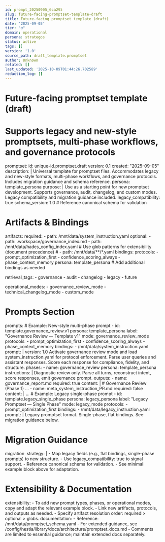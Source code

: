 ```yaml
---
id: prompt_20250905_6ca295
slug: future-facing-promptset-template-draft
title: Future-facing promptset template (draft)
date: '2025-09-05'
tier: "α"
domain: operational
persona: strategos
status: active
tags: []
version: '1.0'
source_path: draft_template.promptset
author: Unknown
related: []
last_updated: '2025-10-09T01:44:26.702589'
redaction_log: []
---
```


# Future-facing promptset template (draft)
# Supports legacy and new-style promptsets, multi-phase workflows, and governance protocols

promptset:
  id: unique-id.promptset.draft
  version: 0.1
  created: "2025-09-05"
  description: |
    Universal template for promptset files. Accommodates legacy and new-style formats, multi-phase workflows, and governance protocols. Includes migration guidance and schema reference.
  persona: template_persona
  purpose: |
    Use as a starting point for new promptset development. Supports governance, audit, changelog, and custom modes. Legacy compatibility and migration guidance included.
  legacy_compatibility: true
  schema_version: 1.0 # Reference canonical schema for validation

  # Artifacts & Bindings
  artifacts:
    required:
      - path: /mnt/data/system_instruction.yaml
    optional:
      - path: .workspace/governance_index.md
      - path: /mnt/data/hades_config_index.yaml
    # Use glob patterns for extensibility (document precedence)
    # - path: /mnt/data/**/*.yaml
  bindings:
    protocols:
      - prompt_optimization_first
      - confidence_scoring_always
      - phase_context_memory
    persona: template_persona
    # Add additional bindings as needed

  retrieval_tags:
    - governance
    - audit
    - changelog
    - legacy
    - future

  operational_modes:
    - governance_review_mode
    - technical_changelog_mode
    - custom_mode

  # Prompts Section
  prompts:
    # Example: New-style multi-phase prompt
    - id: template.governance_review.v1
      persona: template_persona
      label: "Governance Review — Template v1"
      mode: governance_review_mode
      protocols:
        - prompt_optimization_first
        - confidence_scoring_always
        - phase_context_memory
      bindings:
        - /mnt/data/system_instruction.yaml
      prompt: |
        version: 1.0
        Activate governance review mode and load system_instruction.yaml for protocol enforcement.
        Parse user queries and assistant responses. Score each response for compliance, fidelity, and structure.
      phases:
        - name: governance_review
          persona: template_persona
          instructions: |
            Diagnostic review only. Parse all turns, reconstruct intent, score responses, emit governance prompt.
          outputs:
            - name: governance_report.md
              required: true
              content: |
                # Governance Review (Phase 1)
                ...
            - name: meta_system_instruction_PR.md
              required: false
              content: |
                ...
    # Example: Legacy single-phase prompt
    - id: template.legacy_single_phase
      persona: legacy_persona
      label: "Legacy Promptset — Single Phase"
      mode: legacy_mode
      protocols:
        - prompt_optimization_first
      bindings:
        - /mnt/data/legacy_instruction.yaml
      prompt: |
        Legacy promptset format. Single-phase, flat bindings. See migration guidance below.

  # Migration Guidance
  migration:
    strategy: |
      - Map legacy fields (e.g., flat bindings, single-phase prompts) to new structure.
      - Use legacy_compatibility: true to signal support.
      - Reference canonical schema for validation.
      - See minimal example block above for adaptation.

  # Extensibility & Documentation
  extensibility:
    - To add new prompt types, phases, or operational modes, copy and adapt the relevant example block.
    - Link new artifacts, protocols, and outputs as needed.
    - Specify artifact resolution order: required > optional > globs.
  documentation:
    - Reference: /mnt/data/promptset_schema.yaml
    - For extended guidance, see /config/hestia/library/docs/architecture/promptset_docs.md
    - Comments are limited to essential guidance; maintain extended docs separately.

